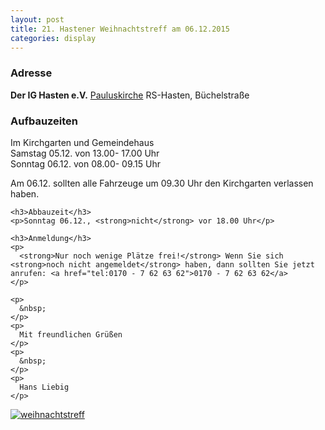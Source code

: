 ```yaml
---
layout: post
title: 21. Hastener Weihnachtstreff am 06.12.2015
categories: display
---
```

###  Adresse
**Der IG Hasten e.V.**
[Pauluskirche](https://www.openstreetmap.org/way/275952840)
RS-Hasten, Büchelstraße


<div class="row">
  <div class="col-md-9">
    <h3>Aufbauzeiten</h3>
    <p>
      Im Kirchgarten und Gemeindehaus<br>
      Samstag 05.12. von 13.00- 17.00 Uhr<br>
      Sonntag 06.12. von 08.00- 09.15 Uhr
    </p>
    <p>
      Am 06.12. sollten alle Fahrzeuge um 09.30 Uhr den Kirchgarten verlassen haben.
    </p>

    <h3>Abbauzeit</h3>
    <p>Sonntag 06.12., <strong>nicht</strong> vor 18.00 Uhr</p>

    <h3>Anmeldung</h3>
    <p>
      <strong>Nur noch wenige Plätze frei!</strong> Wenn Sie sich <strong>noch nicht angemeldet</strong> haben, dann sollten Sie jetzt anrufen: <a href="tel:0170 - 7 62 63 62">0170 - 7 62 63 62</a>
    </p>

    <p>
      &nbsp;
    </p>
    <p>
      Mit freundlichen Grüßen
    </p>
    <p>
      &nbsp;
    </p>
    <p>
      Hans Liebig
    </p>
  </div>
  <div class="col-md-3">
    <a href="{{ site.baseurl }}/downloads/2015/weihnachtstreff_2015.pdf">
      <img src="{{ site.baseurl }}/images/2015/weihnachtstreff_2015_thumb.jpg" alt="weihnachtstreff" />
    </a>
  </div>
</div>

